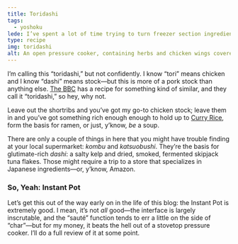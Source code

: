 ```yaml
---
title: Toridashi
tags:
  - yoshoku
lede: I’ve spent a lot of time trying to turn freezer section ingredients into ramen-caliber stock, and this is the result.
type: recipe
img: toridashi
alt: An open pressure cooker, containing herbs and chicken wings covered by water.
---
```


I’m calling this “toridashi,” but not confidently. I know “tori” means chicken and I know “dashi” means stock—but this is more of a pork stock than anything else. [The BBC](https://www.bbc.co.uk/food/recipes/toridashi_pork_and_55893) has a recipe for something kind of similar, and they call it “toridashi,” so hey, why not.

Leave out the shortribs and you’ve got my go-to chicken stock; leave them in and you’ve got something rich enough enough to hold up to [Curry Rice](/recipes/curry), form the basis for ramen, or just, y’know, _be_ a soup.

There are only a couple of things in here that you might have trouble finding at your local supermarket: _kombu_ and _katsuobushi_. They’re the basis for glutimate-rich _dashi_: a salty kelp and dried, smoked, fermented skipjack tuna flakes. Those might require a trip to a store that specializes in Japanese ingredients—or, y’know, Amazon.

### So, Yeah: Instant Pot

Let’s get this out of the way early on in the life of this blog: the Instant Pot is extremely good. I mean, it’s not _all_ good—the interface is largely inscrutable, and the “sauté” function tends to err a little on the side of “char”—but for my money, it beats the hell out of a stovetop pressure cooker. I’ll do a full review of it at some point.










